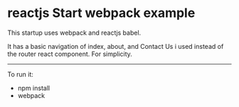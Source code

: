 # reactjs Start webpack example

This startup uses webpack and reactjs babel.

It has a basic navigation of index, about, and Contact Us i used instead of the router react component.
For simplicity.

---

To run it:


* npm install
* webpack

